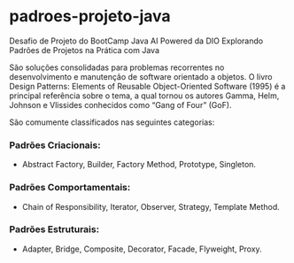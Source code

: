 # padroes-projeto-java
Desafio de Projeto do BootCamp Java AI Powered da DIO Explorando Padrões de Projetos na Prática com Java

São soluções consolidadas para problemas recorrentes no desenvolvimento e manutenção de software orientado a objetos.
O livro Design Patterns: Elements of Reusable Object-Oriented Software (1995) é a principal referência sobre o tema, a qual tornou os autores Gamma, Helm, Johnson e Vlissides conhecidos como “Gang of Four” (GoF).

São comumente classificados nas seguintes categorias:
### Padrões Criacionais: 
- Abstract Factory, Builder, Factory Method, Prototype, Singleton.
### Padrões Comportamentais: 
- Chain of Responsibility, Iterator, Observer, Strategy, Template Method.
### Padrões Estruturais: 
- Adapter, Bridge, Composite, Decorator, Facade, Flyweight, Proxy.